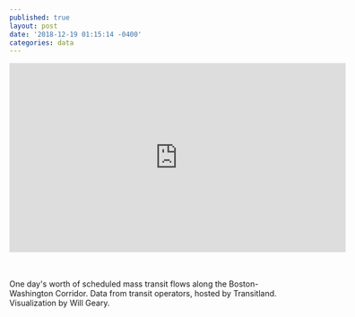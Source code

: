 ```yaml
---
published: true
layout: post
date: '2018-12-19 01:15:14 -0400'
categories: data
---
```

<iframe src="https://player.vimeo.com/video/307074470?title=0&byline=0&portrait=0" width="600" height="338" frameborder="0" webkitallowfullscreen mozallowfullscreen allowfullscreen></iframe>

<br><br>
One day's worth of scheduled mass transit flows along the Boston-Washington Corridor. Data from transit operators, hosted by Transitland. Visualization by Will Geary.